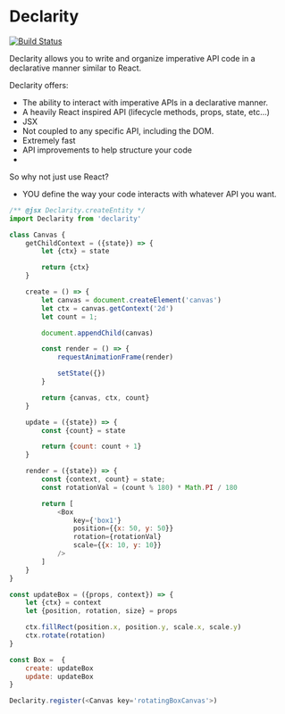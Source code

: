 # Declarity

[![Build Status](https://travis-ci.org/brochington/declarity.svg?branch=master)](https://travis-ci.org/brochington/declarity)

Declarity allows you to write and organize imperative API code in a declarative manner similar to React.

Declarity offers:
- The ability to interact with imperative APIs in a declarative manner.
- A heavily React inspired API (lifecycle methods, props, state, etc...)
- JSX
- Not coupled to any specific API, including the DOM.
- Extremely fast
- API improvements to help structure your code
-


So why not just use React?
- YOU define the way your code interacts with whatever API you want.


```javascript
/** @jsx Declarity.createEntity */
import Declarity from 'declarity'

class Canvas {
    getChildContext = ({state}) => {
        let {ctx} = state

        return {ctx}
    }

    create = () => {
        let canvas = document.createElement('canvas')
        let ctx = canvas.getContext('2d')
        let count = 1;

        document.appendChild(canvas)

        const render = () => {
            requestAnimationFrame(render)

            setState({})
        }

        return {canvas, ctx, count}
    }

    update = ({state}) => {
        const {count} = state

        return {count: count + 1}
    }

    render = ({state}) => {
        const {context, count} = state;
        const rotationVal = (count % 180) * Math.PI / 180

        return [
            <Box
                key={'box1'}
                position={{x: 50, y: 50}}
                rotation={rotationVal}
                scale={{x: 10, y: 10}}
            />
        ]
    }
}

const updateBox = ({props, context}) => {
    let {ctx} = context
    let {position, rotation, size} = props

    ctx.fillRect(position.x, position.y, scale.x, scale.y)
    ctx.rotate(rotation)
}

const Box =  {
    create: updateBox
    update: updateBox
}

Declarity.register(<Canvas key='rotatingBoxCanvas'>)
```
